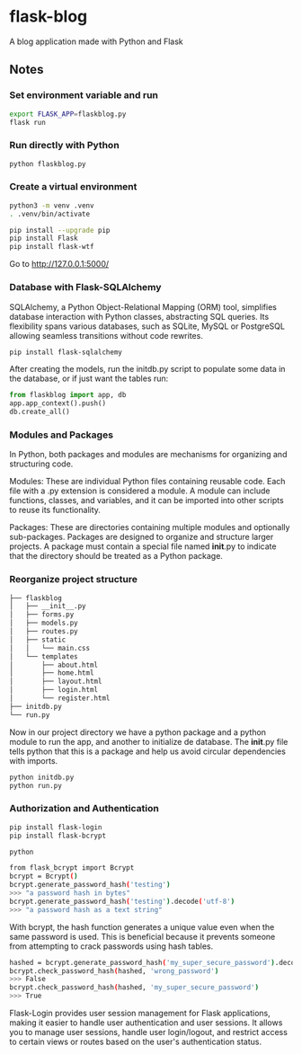 # flask-blog
A blog application made with Python and Flask

## Notes

### Set environment variable and run
```bash
export FLASK_APP=flaskblog.py
flask run
```

### Run directly with Python
```bash
python flaskblog.py
```

### Create a virtual environment 
```bash
python3 -m venv .venv
. .venv/bin/activate

pip install --upgrade pip
pip install Flask
pip install flask-wtf
```

Go to http://127.0.0.1:5000/

### Database with Flask-SQLAlchemy
SQLAlchemy, a Python Object-Relational Mapping (ORM) tool, simplifies database interaction with Python classes, abstracting SQL queries. Its flexibility spans various databases, such as SQLite, MySQL or PostgreSQL allowing seamless transitions without code rewrites.

```bash
pip install flask-sqlalchemy
```

After creating the models, run the initdb.py script to populate some data in the database, or if just want the tables run:
```python
from flaskblog import app, db
app.app_context().push()
db.create_all()
```

### Modules and Packages
In Python, both packages and modules are mechanisms for organizing and structuring code.

Modules: These are individual Python files containing reusable code. Each file with a .py extension is considered a module. A module can include functions, classes, and variables, and it can be imported into other scripts to reuse its functionality.

Packages: These are directories containing multiple modules and optionally sub-packages. Packages are designed to organize and structure larger projects. A package must contain a special file named __init__.py to indicate that the directory should be treated as a Python package.


### Reorganize project structure

```bash
├── flaskblog
│   ├── __init__.py
│   ├── forms.py
│   ├── models.py
│   ├── routes.py
│   ├── static
│   │   └── main.css
│   └── templates
│       ├── about.html
│       ├── home.html
│       ├── layout.html
│       ├── login.html
│       └── register.html
├── initdb.py
└── run.py
```

Now in our project directory we have a python package and a python module to run the app, and another to initialize de database.
The __init__.py file tells python that this is a package and help us avoid circular dependencies with imports.

```bash
python initdb.py
python run.py
```

### Authorization and Authentication
```bash
pip install flask-login
pip install flask-bcrypt

python

from flask_bcrypt import Bcrypt
bcrypt = Bcrypt()
bcrypt.generate_password_hash('testing')
>>> "a password hash in bytes"
bcrypt.generate_password_hash('testing').decode('utf-8')
>>> "a password hash as a text string"
```

With bcrypt, the hash function generates a unique value even when the same password is used. This is beneficial because it prevents someone from attempting to crack passwords using hash tables.

```bash
hashed = bcrypt.generate_password_hash('my_super_secure_password').decode('utf-8')
bcrypt.check_password_hash(hashed, 'wrong_password')
>>> False
bcrypt.check_password_hash(hashed, 'my_super_secure_password')
>>> True
```

Flask-Login provides user session management for Flask applications, making it easier to handle user authentication and user sessions. It allows you to manage user sessions, handle user login/logout, and restrict access to certain views or routes based on the user's authentication status.

